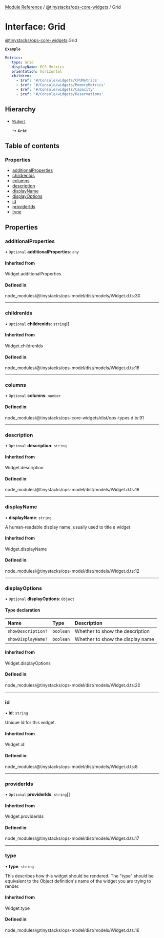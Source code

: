 [Module Reference](../modules.md) / [@tinystacks/ops-core-widgets](../modules/tinystacks_ops_core_widgets.md) / Grid

# Interface: Grid

[@tinystacks/ops-core-widgets](../modules/tinystacks_ops_core_widgets.md).Grid

**`Example`**

```yaml
Metrics:
   type: Grid
   displayName: ECS Metrics
   orientation: horizontal
   children:
     - $ref: '#/Console/widgets/CPUMetrics'
     - $ref: '#/Console/widgets/MemoryMetrics'
     - $ref: '#/Console/widgets/Capacity'
     - $ref: '#/Console/widgets/Reservations'
```

## Hierarchy

- [`Widget`](../modules/tinystacks_ops_model.md#widget)

  ↳ **`Grid`**

## Table of contents

### Properties

- [additionalProperties](tinystacks_ops_core_widgets.Grid.md#additionalproperties)
- [childrenIds](tinystacks_ops_core_widgets.Grid.md#childrenids)
- [columns](tinystacks_ops_core_widgets.Grid.md#columns)
- [description](tinystacks_ops_core_widgets.Grid.md#description)
- [displayName](tinystacks_ops_core_widgets.Grid.md#displayname)
- [displayOptions](tinystacks_ops_core_widgets.Grid.md#displayoptions)
- [id](tinystacks_ops_core_widgets.Grid.md#id)
- [providerIds](tinystacks_ops_core_widgets.Grid.md#providerids)
- [type](tinystacks_ops_core_widgets.Grid.md#type)

## Properties

### additionalProperties

• `Optional` **additionalProperties**: `any`

#### Inherited from

Widget.additionalProperties

#### Defined in

node_modules/@tinystacks/ops-model/dist/models/Widget.d.ts:30

___

### childrenIds

• `Optional` **childrenIds**: `string`[]

#### Inherited from

Widget.childrenIds

#### Defined in

node_modules/@tinystacks/ops-model/dist/models/Widget.d.ts:18

___

### columns

• `Optional` **columns**: `number`

#### Defined in

node_modules/@tinystacks/ops-core-widgets/dist/ops-types.d.ts:91

___

### description

• `Optional` **description**: `string`

#### Inherited from

Widget.description

#### Defined in

node_modules/@tinystacks/ops-model/dist/models/Widget.d.ts:19

___

### displayName

• **displayName**: `string`

A human-readable display name, usually used to title a widget

#### Inherited from

Widget.displayName

#### Defined in

node_modules/@tinystacks/ops-model/dist/models/Widget.d.ts:12

___

### displayOptions

• `Optional` **displayOptions**: `Object`

#### Type declaration

| Name | Type | Description |
| :------ | :------ | :------ |
| `showDescription?` | `boolean` | Whether to show the description |
| `showDisplayName?` | `boolean` | Whether to show the display name |

#### Inherited from

Widget.displayOptions

#### Defined in

node_modules/@tinystacks/ops-model/dist/models/Widget.d.ts:20

___

### id

• **id**: `string`

Unique Id for this widget.

#### Inherited from

Widget.id

#### Defined in

node_modules/@tinystacks/ops-model/dist/models/Widget.d.ts:8

___

### providerIds

• `Optional` **providerIds**: `string`[]

#### Inherited from

Widget.providerIds

#### Defined in

node_modules/@tinystacks/ops-model/dist/models/Widget.d.ts:17

___

### type

• **type**: `string`

This describes how this widget should be rendered. The "type" should be equivalent to the Object definition's name of the widget you are trying to render.

#### Inherited from

Widget.type

#### Defined in

node_modules/@tinystacks/ops-model/dist/models/Widget.d.ts:16

